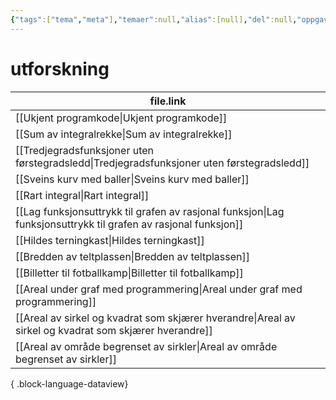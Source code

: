 ```yaml
---
{"tags":["tema","meta"],"temaer":null,"alias":[null],"del":null,"oppgave":null,"fag":null,"eksamen":null,"dg-publish":true,"title":"utforskning","date":"2023-06-01","modified":"2023-06-01","permalink":"/temaer/utforskning/","dgPassFrontmatter":true}
---
```



# utforskning
| file.link                                                                                                         |
| ----------------------------------------------------------------------------------------------------------------- |
| [[Ukjent programkode\|Ukjent programkode]]                                                                     |
| [[Sum av integralrekke\|Sum av integralrekke]]                                                                 |
| [[Tredjegradsfunksjoner uten førstegradsledd\|Tredjegradsfunksjoner uten førstegradsledd]]                     |
| [[Sveins kurv med baller\|Sveins kurv med baller]]                                                             |
| [[Rart integral\|Rart integral]]                                                                               |
| [[Lag funksjonsuttrykk til grafen av rasjonal funksjon\|Lag funksjonsuttrykk til grafen av rasjonal funksjon]] |
| [[Hildes terningkast\|Hildes terningkast]]                                                                     |
| [[Bredden av teltplassen\|Bredden av teltplassen]]                                                             |
| [[Billetter til fotballkamp\|Billetter til fotballkamp]]                                                       |
| [[Areal under graf med programmering\|Areal under graf med programmering]]                                     |
| [[Areal av sirkel og kvadrat som skjærer hverandre\|Areal av sirkel og kvadrat som skjærer hverandre]]         |
| [[Areal av område begrenset av sirkler\|Areal av område begrenset av sirkler]]                                 |

{ .block-language-dataview}
